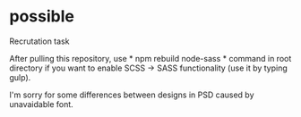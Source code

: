 # possible
Recrutation task

After pulling this repository, use * npm rebuild node-sass * command in root directory if you want to enable 
SCSS -> SASS functionality (use it by typing gulp).

I'm sorry for some differences between designs in PSD caused by unavaidable font.
